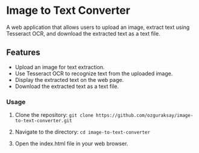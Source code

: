 # Image to Text Converter

A web application that allows users to upload an image, extract text using Tesseract OCR, and download the extracted text as a text file.

## Features

- Upload an image for text extraction.
- Use Tesseract OCR to recognize text from the uploaded image.
- Display the extracted text on the web page.
- Download the extracted text as a text file.

### Usage

1. Clone the repository:
  `git clone https://github.com/ozguraksay/image-to-text-converter.git`

2. Navigate to the directory:
  `cd image-to-text-converter`

3. Open the index.html file in your web browser.

